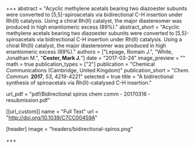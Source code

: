 +++
abstract = "Acyclic methylene acetals bearing two diazoester subunits were converted to [5,5]-spiroacetals via bidirectional C-H insertion under Rh(II) catalysis. Using a chiral Rh(II) catalyst, the major diastereomer was produced in high enantiomeric excess (89%)."
abstract_short = "Acyclic methylene acetals bearing two diazoester subunits were converted to [5,5]-spiroacetals via bidirectional C-H insertion under Rh(II) catalysis. Using a chiral Rh(II) catalyst, the major diastereomer was produced in high enantiomeric excess (89%)."
authors = ["Lepage, Romain J.", "White, Jonathan M.", "**Coster, Mark J.**"]
date = "2017-03-24"
image_preview = ""
math = true
publication_types = ["2"]
publication = "Chemical Communications (Cambridge, United Kingdom)"
publication_short = "_Chem. Commun._ **2017**, _53_, 4219-4221"
selected = true
title = "A bidirectional synthesis of spiroacetals via Rh(II)-catalysed C-H insertion."

url_pdf = "pdf/Bidirectional spiros chem comm - 20170316 - resubmission.pdf"

[[url_custom]]
  name = "Full Text"
  url = "http://doi.org/10.1039/C7CC00459A"

[header]
image = "headers/bidirectional-spiros.png"

+++
